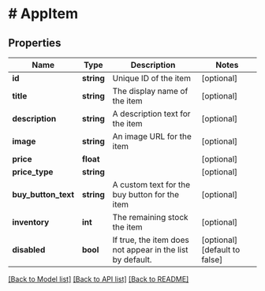 # # AppItem

## Properties

Name | Type | Description | Notes
------------ | ------------- | ------------- | -------------
**id** | **string** | Unique ID of the item | [optional]
**title** | **string** | The display name of the item | [optional]
**description** | **string** | A description text for the item | [optional]
**image** | **string** | An image URL for the item | [optional]
**price** | **float** |  | [optional]
**price_type** | **string** |  | [optional]
**buy_button_text** | **string** | A custom text for the buy button for the item | [optional]
**inventory** | **int** | The remaining stock the item | [optional]
**disabled** | **bool** | If true, the item does not appear in the list by default. | [optional] [default to false]

[[Back to Model list]](../../README.md#models) [[Back to API list]](../../README.md#endpoints) [[Back to README]](../../README.md)
